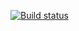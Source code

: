 [![Build status](https://ci.appveyor.com/api/projects/status/b820ng7di78sdec3/branch/master?svg=true)](https://ci.appveyor.com/project/KirillKazakoff/clearfunctions/branch/master)
